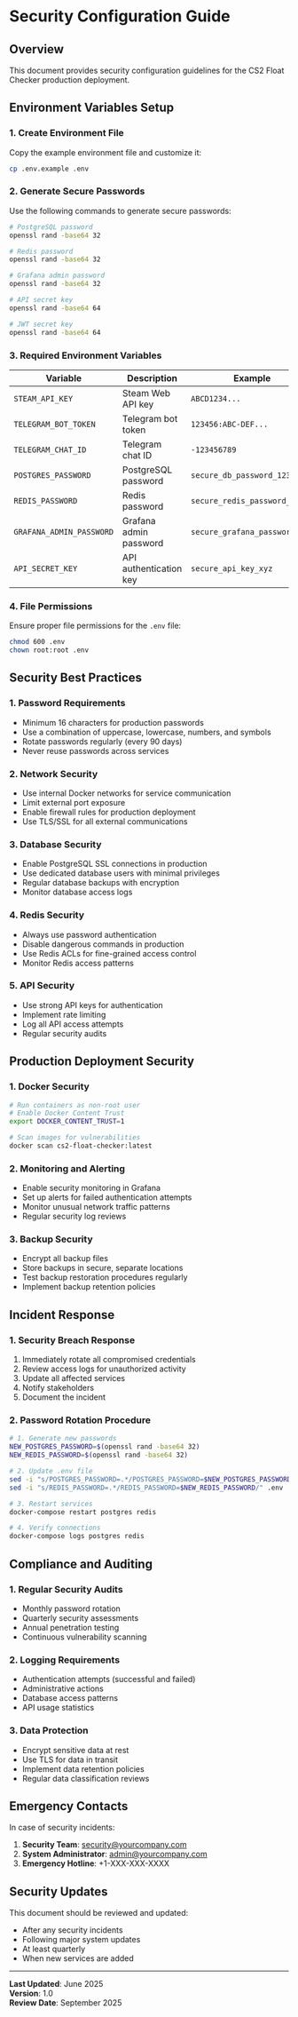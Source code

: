 # Security Configuration Guide

## Overview

This document provides security configuration guidelines for the CS2 Float Checker production deployment.

## Environment Variables Setup

### 1. Create Environment File

Copy the example environment file and customize it:

```bash
cp .env.example .env
```

### 2. Generate Secure Passwords

Use the following commands to generate secure passwords:

```bash
# PostgreSQL password
openssl rand -base64 32

# Redis password  
openssl rand -base64 32

# Grafana admin password
openssl rand -base64 32

# API secret key
openssl rand -base64 64

# JWT secret key
openssl rand -base64 64
```

### 3. Required Environment Variables

| Variable | Description | Example |
|----------|-------------|---------|
| `STEAM_API_KEY` | Steam Web API key | `ABCD1234...` |
| `TELEGRAM_BOT_TOKEN` | Telegram bot token | `123456:ABC-DEF...` |
| `TELEGRAM_CHAT_ID` | Telegram chat ID | `-123456789` |
| `POSTGRES_PASSWORD` | PostgreSQL password | `secure_db_password_123` |
| `REDIS_PASSWORD` | Redis password | `secure_redis_password_456` |
| `GRAFANA_ADMIN_PASSWORD` | Grafana admin password | `secure_grafana_password_789` |
| `API_SECRET_KEY` | API authentication key | `secure_api_key_xyz` |

### 4. File Permissions

Ensure proper file permissions for the `.env` file:

```bash
chmod 600 .env
chown root:root .env
```

## Security Best Practices

### 1. Password Requirements

- Minimum 16 characters for production passwords
- Use a combination of uppercase, lowercase, numbers, and symbols
- Rotate passwords regularly (every 90 days)
- Never reuse passwords across services

### 2. Network Security

- Use internal Docker networks for service communication
- Limit external port exposure
- Enable firewall rules for production deployment
- Use TLS/SSL for all external communications

### 3. Database Security

- Enable PostgreSQL SSL connections in production
- Use dedicated database users with minimal privileges
- Regular database backups with encryption
- Monitor database access logs

### 4. Redis Security

- Always use password authentication
- Disable dangerous commands in production
- Use Redis ACLs for fine-grained access control
- Monitor Redis access patterns

### 5. API Security

- Use strong API keys for authentication
- Implement rate limiting
- Log all API access attempts
- Regular security audits

## Production Deployment Security

### 1. Docker Security

```bash
# Run containers as non-root user
# Enable Docker Content Trust
export DOCKER_CONTENT_TRUST=1

# Scan images for vulnerabilities
docker scan cs2-float-checker:latest
```

### 2. Monitoring and Alerting

- Enable security monitoring in Grafana
- Set up alerts for failed authentication attempts
- Monitor unusual network traffic patterns
- Regular security log reviews

### 3. Backup Security

- Encrypt all backup files
- Store backups in secure, separate locations
- Test backup restoration procedures regularly
- Implement backup retention policies

## Incident Response

### 1. Security Breach Response

1. Immediately rotate all compromised credentials
2. Review access logs for unauthorized activity
3. Update all affected services
4. Notify stakeholders
5. Document the incident

### 2. Password Rotation Procedure

```bash
# 1. Generate new passwords
NEW_POSTGRES_PASSWORD=$(openssl rand -base64 32)
NEW_REDIS_PASSWORD=$(openssl rand -base64 32)

# 2. Update .env file
sed -i "s/POSTGRES_PASSWORD=.*/POSTGRES_PASSWORD=$NEW_POSTGRES_PASSWORD/" .env
sed -i "s/REDIS_PASSWORD=.*/REDIS_PASSWORD=$NEW_REDIS_PASSWORD/" .env

# 3. Restart services
docker-compose restart postgres redis

# 4. Verify connections
docker-compose logs postgres redis
```

## Compliance and Auditing

### 1. Regular Security Audits

- Monthly password rotation
- Quarterly security assessments
- Annual penetration testing
- Continuous vulnerability scanning

### 2. Logging Requirements

- Authentication attempts (successful and failed)
- Administrative actions
- Database access patterns
- API usage statistics

### 3. Data Protection

- Encrypt sensitive data at rest
- Use TLS for data in transit
- Implement data retention policies
- Regular data classification reviews

## Emergency Contacts

In case of security incidents:

1. **Security Team**: security@yourcompany.com
2. **System Administrator**: admin@yourcompany.com
3. **Emergency Hotline**: +1-XXX-XXX-XXXX

## Security Updates

This document should be reviewed and updated:

- After any security incidents
- Following major system updates
- At least quarterly
- When new services are added

---

**Last Updated**: June 2025  
**Version**: 1.0  
**Review Date**: September 2025